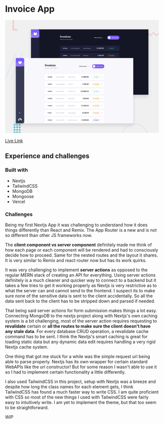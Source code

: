 # Invoice App

![Design preview for the Invoice App](./design/preview.jpg)

[Live Link](https://invoice-app-fm-next.vercel.app/)

## Experience and challenges

### Built with
- Nextjs
- TailwindCSS
- MongoDB
- Mongoose
- Vercel

### Challenges

Being my first Nextjs App it was challenging to understand how it does things differently than React and Remix. The App Router is a new and is not so different than other JS frameworks now. 

The **client component vs server component** definitely made me think of how each page or each component will be rendered and had to consciously decide how to proceed. Same for the nested routes and the layout it shares. It is very similar to Remix and react router now but has its work quirks.

It was very challenging to implement **server actions** as opposed to the regular MERN stack of creating an API for everything. Using server actions definitely is a much cleaner and quicker way to connect to a backend but it takes a few tries to get it working properly as Nextjs is very restrictive as to what the server can and cannot send to the frontend. I suspect its to make sure none of the sensitive data is sent to the client accidentally. So all the data sent back to the client has to be stripped down and parsed if needed.

That being said server actions for form submission makes things a lot easy. Connecting MongoDB to the nextjs project along with Nextjs's own caching system is a bit challenging, most of the server action requires requesting to **revalidate** certain or **all the routes to make sure the client doesn't have any stale data**. For every database CRUD operation, a revalidate cache command has to be sent. I think the Nextjs's smart caching is great for loading static data but any dynamic data edit requires handling a very rigid Nextjs cache system.

One thing that got me stuck for a while was the simple request url being able to parse properly. Nextjs has its own wrapper for certain standard WebAPIs like the url constructor! But for some reason I wasn't able to use it so I had to implement certain functionality a little differently.

I also used TailwindCSS in this project, setup with Nextjs was a breeze and despite how long the class names for each element gets, I think TailwindCSS has found a much faster way to write CSS. I am quite proficient with CSS so most of the new things I used with TailwindCSS were fairly easy to intuitively write. I am yet to implement the theme, but that too seem to be straightforward. 

_WIP_
